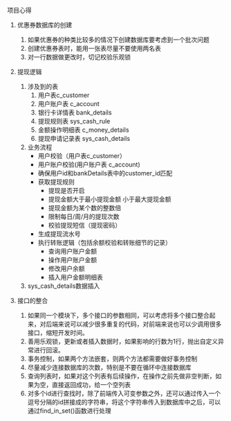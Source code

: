 项目心得

1. 优惠券数据库的创建
   1. 如果优惠券的种类比较多的情况下创建数据库要考虑到一个批次问题
   2. 创建优惠券表时，能用一张表尽量不要使用两名表
   3. 对一行数据做更改时，切记校验乐观锁

2. 提现逻辑

   1. 涉及到的表
      1. 用户表c_customer
      2. 用户账户表 c_account
      3. 银行卡详情表 bank_details
      4. 提现规则表  sys_cash_rule
      5. 金额操作明细表  c_money_details
      6. 提现申请记录表  sys_cash_details
   2. 业务流程
      * 用户校验（用户表c_customer）
      * 用户账户校验(用户账户表 c_account)
      * 确保用户id和bankDetails表中的customer_id匹配 
      * 获取提现规则
        * 提现是否开启
        * 提现金额大于最小提现金额  小于最大提现金额
        * 提现金额为某个数的整数倍
        * 限制每日/周/月的提现次数
        * 校验提现短信（提现密码）
      * 生成提现流水号
      * 执行转账逻辑（包括余额校验和转账细节的记录）
        * 查询用户账户金额
        * 操作用户账户金额
        * 修改用户余额
        * 插入用户金额明细表
   3. sys_cash_details数据插入

   

3. 接口的整合
   1. 如果同一个模块下，多个接口的参数相同，可以考虑将多个接口整合起来，对后端来说可以减少很多重复的代码，对前端来说也可以少调用很多接口，缩短开发时间。
   2. 善用乐观锁，更新或者插入数据时，如果影响的行数为1行，抛出自定义异常进行回滚。
   3. 事务控制，如果两个方法嵌套，则两个方法都需要做好事务控制
   4. 尽量减少连接数据库的次数，特别是不要在循环中连接数据库
   5. 查询列表时，如果对这个列表有后续操作，在操作之前先做非空判断，如果为空，直接返回成功，给一个空列表
   6. 对多个id进行查找时，除了前端传入可变参数之外，还可以通过传入一个逗号分隔的id拼接成的字符串，将这个字符串传入到数据库中之后，可以通过find_in_set()函数进行处理